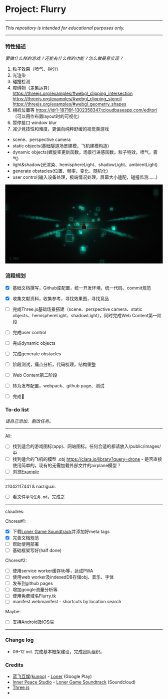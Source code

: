 

# Project: Flurry

---

*This repository is intended for educational purposes only.*

---

### 特性描述

*要做什么样的游戏？还能有什么样的功能？怎么做最易实现？*

1. 粒子效果（喷气、得分）
2. 光渲染
3. 碰撞检测
4. 障碍物（差集运算）
    https://threejs.org/examples/#webgl_clipping_intersection
    https://threejs.org/examples/#webgl_clipping_stencil
    https://threejs.org/examples/#webgl_geometry_shapes
5. 相机位置等
    https://ldr1-18716f-1302358347.tcloudbaseapp.com/editor/ （可以用作布置layout时的可视化）
6. 暂停接口 window blur
7. 减少竞技性和难度，更偏向纯粹舒缓的视觉类游戏

- scene、perspective camera
- static objects(基础隧道场景建模，飞机建模构造)
- dynamic objects(螺旋桨更新函数，场景行进感函数，粒子特效，喷气，雾气)
- light&shadow(光渲染、hemisphereLight、shadowLight、ambientLight)
- generate obstacles(位置、频率、变化、随机化)
- user control(输入设备处理，极端情况处理，屏幕大小适配，碰撞监测……)

![效果图](_参考/Screenshot_20200912-212610.png.webp)

### 流程规划

- [x] 基础文档撰写，Github库配置，统一开发环境，统一代码、commit规范
- [x] 收集文献资料，收集参考，寻找效果图，寻找竞品
- [ ] 完成Three.js基础场景搭建（scene、perspective camera、static objects、hemisphereLight、shadowLight），同时完成Web Content第一阶段
- [ ] 完成user control
- [ ] 完成dynamic objects
- [ ] 完成generate obstacles
- [ ] 阶段测试，痛点分析，代码梳理，结构重整
- [ ] Web Content第二阶段
- [ ] 转为发布配置，webpack、github page、测试
- [ ] 完成:checkered_flag:


### To-do list

*请自己添加、删改任务。*

---

All:
- [ ] 找到适合的游戏图标(app)、网站图标。任何合适的都请放入/public/images/中
- [ ] 找到适合的飞机的模型 .obj https://clara.io/library?query=drone
      - 是否直接使用简单的，现有的无需加载外部文件的airplane模型？
- [ ] 浏览[Example](https://threejs.org/examples/)

---

z1042117441 & naiziguai: 

- [ ] 看文件`学习任务.md`，完成之

---


cloudres: 

Chores#1:

- [x] 下载[Loner Game Soundtrack](https://soundcloud.com/innerpeacestudio/sets/loner-game-soundtrack)并添加好meta tags
- [x] 完善文档规范
- [ ] 帮助使用部署
- [ ] 基础框架写好(half done)

Chores#2:

- [ ] 使用service worker缓存lib等，达成PWA
- [ ] 使用web worker及indexedDB存储obj、音乐、字体
- [ ] 发布到github pages
- [ ] 增加google流量分析等
- [ ] 使用免费域名Flurry.tk
- [ ] manifest.webmanifest - shortcuts by location.search

Maybe:

- [ ] 支持Android及IOS端

---

### Change log

- 09-12 init. 完成基本框架建设，完成团队组织。

### Credits

- [蓝飞互娱(kunpo)](https://kunpo.cc/) - [Loner](https://play.google.com/store/apps/details?id=com.kunpo.loner&hl=en_US) (Google Play)
- [Inner Peace Studio](https://soundcloud.com/innerpeacestudio) - [Loner Game Soundtrack](https://soundcloud.com/innerpeacestudio/sets/loner-game-soundtrack) (Soundcloud)
- [Three.js](https://github.com/mrdoob/three.js)
- 

